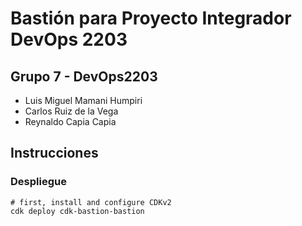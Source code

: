 # Bastión para Proyecto Integrador DevOps 2203

## Grupo 7 - DevOps2203

- Luis Miguel Mamani Humpiri
- Carlos Ruiz de la Vega
- Reynaldo Capia Capia

## Instrucciones

### Despliegue

```shell
# first, install and configure CDKv2
cdk deploy cdk-bastion-bastion
```
